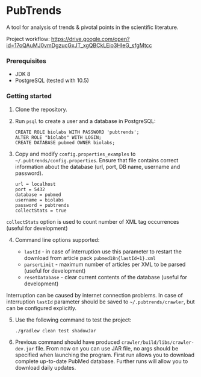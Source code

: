 # PubTrends

A tool for analysis of trends & pivotal points in the scientific literature.

Project workflow: https://drive.google.com/open?id=17oQAuMJ0vmDgzucGxJT_xgQBCkLEio3HIeG_sfgMtcc

### Prerequisites

* JDK 8
* PostgreSQL (tested with 10.5)

### Getting started

1. Clone the repository.

2. Run `psql` to create a user and a database in PostgreSQL:

   ```
   CREATE ROLE biolabs WITH PASSWORD 'pubtrends';
   ALTER ROLE "biolabs" WITH LOGIN;
   CREATE DATABASE pubmed OWNER biolabs; 
   ```
   
3. Copy and modify `config.properties_examples` to `~/.pubtrends/config.properties`. 
Ensure that file contains correct information about the database (url, port, DB name, username and password).
   
   ```
   url = localhost
   port = 5432
   database = pubmed
   username = biolabs
   password = pubtrends
   collectStats = true
   ```
`collectStats` option is used to count number of XML tag occurrences (useful for development)

4. Command line options supported:

   * `lastId` - in case of interruption use this parameter to restart the download from article pack `pubmed18n{lastId+1}.xml` 
   * `parserLimit` - maximum number of articles per XML to be parsed (useful for development)
   * `resetDatabase` - clear current contents of the database (useful for development)
   
Interruption can be caused by internet connection problems.
In case of interruption `lastId` parameter should be saved to `~/.pubtrends/crawler`, but can be configured explicitly. 

5. Use the following command to test the project:

   ```
   ./gradlew clean test shadowJar
   ```
     
6. Previous command should have produced `crawler/build/libs/crawler-dev.jar` file.
   From now on you can use JAR file, no args should be specified when launching the program. 
   First run allows you to download complete up-to-date PubMed database.
   Further runs will allow you to download daily updates.
